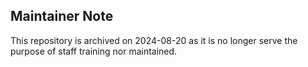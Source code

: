 ## Maintainer Note 
This repository is archived on 2024-08-20 as it is no longer serve the purpose of staff training nor maintained.
